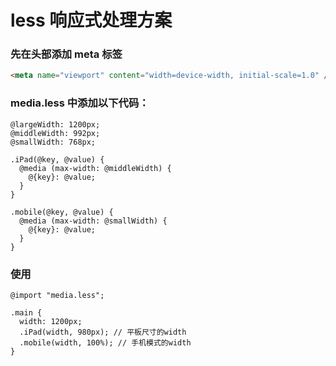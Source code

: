 # less 响应式处理方案

### 先在头部添加 meta 标签

```html
<meta name="viewport" content="width=device-width, initial-scale=1.0" />
```

### media.less 中添加以下代码：

```less
@largeWidth: 1200px;
@middleWidth: 992px;
@smallWidth: 768px;

.iPad(@key, @value) {
  @media (max-width: @middleWidth) {
    @{key}: @value;
  }
}

.mobile(@key, @value) {
  @media (max-width: @smallWidth) {
    @{key}: @value;
  }
}
```

### 使用

```less
@import "media.less";

.main {
  width: 1200px;
  .iPad(width, 980px); // 平板尺寸的width
  .mobile(width, 100%); // 手机模式的width
}
```
